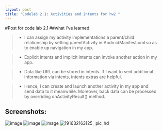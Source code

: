 ```yaml
---
layout: post
title: "Codelab 2.1: Activities and Intents for hw2 "
---
```


#Post for code lab 2.1
##what I've learned:
> - I can assign my activity implementations a parent/child relationship by setting parentActivity in AndroidManifest.xml so as to enable up navigation in my app.

> - Explicit intents and implicit intents can invoke another action in my app.

> - Data like URL can be stored in intents. If I want to sent additional information via intents, intents extras are helpful.

> - Hence, I can create and launch another activity in my app and send data to it meanwhile. Moreover, back data can be processed by overriding onActivityResult() method.

## Screenshots:
![image](https://user-images.githubusercontent.com/77960108/134224409-7b53fcc7-1832-4b59-bd0d-7b54cbc206a6.png)
![image](https://user-images.githubusercontent.com/77960108/134224430-f7a0b0cd-f6cd-434e-9db7-4e8b17c60347.png)
![image](https://user-images.githubusercontent.com/77960108/134224476-5ebcbc80-fe24-4525-9c05-abeb632d84f9.png)
![191632163125_ pic_hd](https://user-images.githubusercontent.com/77960108/134224540-2bcb0a1d-8fe5-49b0-8683-932cb2b44238.jpg)
